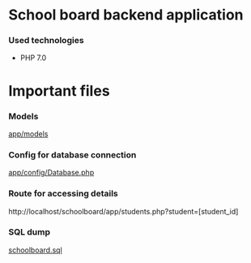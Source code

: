 # School board backend application
### Used technologies

* PHP 7.0

# Important files

### Models 
[app/models](app/models)

### Config for database connection
[app/config/Database.php](app/config/Database.php)


### Route for accessing details 
http://localhost/schoolboard/app/students.php?student=[student_id]


### SQL dump
[schoolboard.sql](schoolboard.sql)

 

